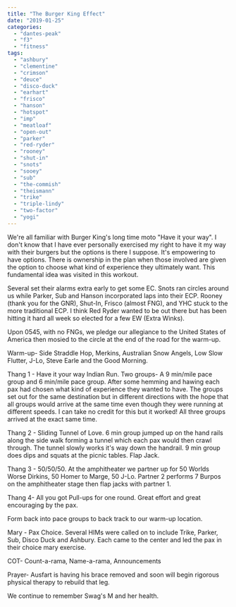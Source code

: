 ```yaml
---
title: "The Burger King Effect"
date: "2019-01-25"
categories: 
  - "dantes-peak"
  - "f3"
  - "fitness"
tags: 
  - "ashbury"
  - "clementine"
  - "crimson"
  - "deuce"
  - "disco-duck"
  - "earhart"
  - "frisco"
  - "hanson"
  - "hotspot"
  - "imp"
  - "meatloaf"
  - "open-out"
  - "parker"
  - "red-ryder"
  - "rooney"
  - "shut-in"
  - "snots"
  - "sooey"
  - "sub"
  - "the-commish"
  - "theismann"
  - "trike"
  - "triple-lindy"
  - "two-factor"
  - "yogi"
---
```


We're all familiar with Burger King's long time moto "Have it your way". I don't know that I have ever personally exercised my right to have it my way with their burgers but the options is there I suppose. It's empowering to have options. There is ownership in the plan when those involved are given the option to choose what kind of experience they ultimately want. This fundamental idea was visited in this workout.

Several set their alarms extra early to get some EC. Snots ran circles around us while Parker, Sub and Hanson incorporated laps into their ECP. Rooney (thank you for the GNR), Shut-In, Frisco (almost FNG), and YHC stuck to the more traditional ECP. I think Red Ryder wanted to be out there but has been hitting it hard all week so elected for a few EW (Extra Winks).

Upon 0545, with no FNGs, we pledge our allegiance to the United States of America then mosied to the circle at the end of the road for the warm-up.

Warm-up- Side Straddle Hop, Merkins, Australian Snow Angels, Low Slow Flutter, J-Lo, Steve Earle and the Good Morning.

Thang 1 - Have it your way Indian Run. Two groups- A 9 min/mile pace group and 6 min/mile pace group. After some hemming and hawing each pax had chosen what kind of experience they wanted to have. The groups set out for the same destination but in different directions with the hope that all groups would arrive at the same time even though they were running at different speeds. I can take no credit for this but it worked! All three groups arrived at the exact same time.

Thang 2 - Sliding Tunnel of Love. 6 min group jumped up on the hand rails along the side walk forming a tunnel which each pax would then crawl through. The tunnel slowly works it's way down the handrail. 9 min group does dips and squats at the picnic tables. Flap Jack.

Thang 3 - 50/50/50. At the amphitheater we partner up for 50 Worlds Worse Dirkins, 50 Homer to Marge, 50 J-Lo. Partner 2 performs 7 Burpos on the amphitheater stage then flap jacks with partner 1.

Thang 4- All you got Pull-ups for one round. Great effort and great encouraging by the pax.

Form back into pace groups to back track to our warm-up location.

Mary - Pax Choice. Several HIMs were called on to include Trike, Parker, Sub, Disco Duck and Ashbury. Each came to the center and led the pax in their choice mary exercise.

COT- Count-a-rama, Name-a-rama, Announcements

Prayer- Ausfart is having his brace removed and soon will begin rigorous physical therapy to rebuild that leg.

We continue to remember Swag's M and her health.
